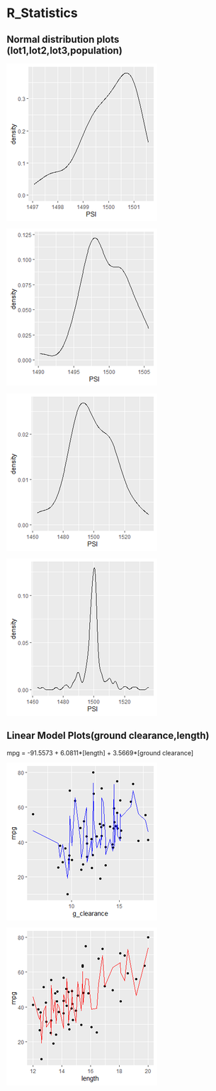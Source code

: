 # R_Statistics

## Normal distribution plots (lot1,lot2,lot3,population)

![](lot1normaldistributionleftskewRplot.png)

![](lot2normaldistributionRplot.png)

![](lot3normaldistributionRplot.png)

![](suspensionnormaldistributionRplot.png)



## Linear Model Plots(ground clearance,length)
mpg = -91.5573 + 6.0811*[length] + 3.5669*[ground clearance]

![](mpgvsg_ClearanceRplot.png)

![](mpgvslengthRplot.png)